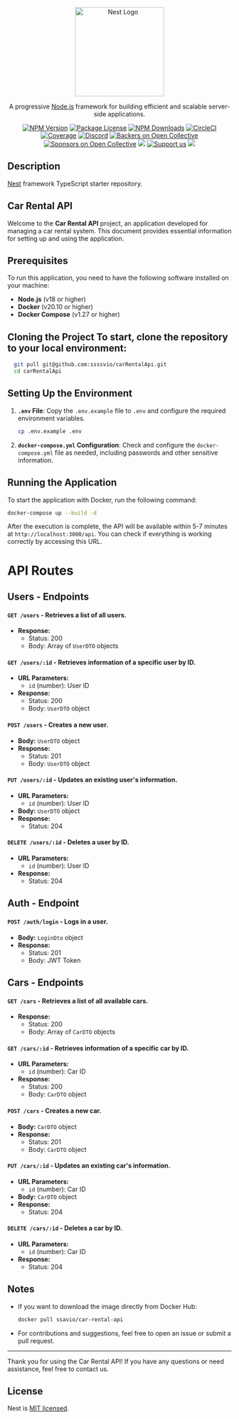 <p align="center">
  <a href="http://nestjs.com/" target="blank"
    ><img
      src="https://nestjs.com/img/logo-small.svg"
      width="200"
      alt="Nest Logo"
  /></a>
</p>

[circleci-image]: https://img.shields.io/circleci/build/github/nestjs/nest/master?token=abc123def456
[circleci-url]: https://circleci.com/gh/nestjs/nest

<p align="center">
  A progressive
  <a href="http://nodejs.org" target="_blank">Node.js</a> framework for building
  efficient and scalable server-side applications.
</p>
<p align="center">
  <a href="https://www.npmjs.com/~nestjscore" target="_blank"
    ><img src="https://img.shields.io/npm/v/@nestjs/core.svg" alt="NPM Version"
  /></a>
  <a href="https://www.npmjs.com/~nestjscore" target="_blank"
    ><img
      src="https://img.shields.io/npm/l/@nestjs/core.svg"
      alt="Package License"
  /></a>
  <a href="https://www.npmjs.com/~nestjscore" target="_blank"
    ><img
      src="https://img.shields.io/npm/dm/@nestjs/common.svg"
      alt="NPM Downloads"
  /></a>
  <a href="https://circleci.com/gh/nestjs/nest" target="_blank"
    ><img
      src="https://img.shields.io/circleci/build/github/nestjs/nest/master"
      alt="CircleCI"
  /></a>
  <a
    href="https://coveralls.io/github/nestjs/nest?branch=master"
    target="_blank"
    ><img
      src="https://coveralls.io/repos/github/nestjs/nest/badge.svg?branch=master#9"
      alt="Coverage"
  /></a>
  <a href="https://discord.gg/G7Qnnhy" target="_blank"
    ><img
      src="https://img.shields.io/badge/discord-online-brightgreen.svg"
      alt="Discord"
  /></a>
  <a href="https://opencollective.com/nest#backer" target="_blank"
    ><img
      src="https://opencollective.com/nest/backers/badge.svg"
      alt="Backers on Open Collective"
  /></a>
  <a href="https://opencollective.com/nest#sponsor" target="_blank"
    ><img
      src="https://opencollective.com/nest/sponsors/badge.svg"
      alt="Sponsors on Open Collective"
  /></a>
  <a href="https://paypal.me/kamilmysliwiec" target="_blank"
    ><img src="https://img.shields.io/badge/Donate-PayPal-ff3f59.svg"
  /></a>
  <a href="https://opencollective.com/nest#sponsor" target="_blank"
    ><img
      src="https://img.shields.io/badge/Support%20us-Open%20Collective-41B883.svg"
      alt="Support us"
  /></a>
  <a href="https://twitter.com/nestframework" target="_blank"
    ><img
      src="https://img.shields.io/twitter/follow/nestframework.svg?style=social&label=Follow"
  /></a>
</p>

## Description

[Nest](https://github.com/nestjs/nest) framework TypeScript starter repository.

## Car Rental API

Welcome to the **Car Rental API** project, an application developed for managing a car rental system. This document provides essential information for setting up and using the application.

## Prerequisites

To run this application, you need to have the following software
installed on your machine:

- **Node.js** (v18 or higher)
- **Docker** (v20.10 or
  higher)
- **Docker Compose** (v1.27 or higher)

## Cloning the Project To start, clone the repository to your local environment:

```bash git clone
  git pull git@github.com:ssssvio/carRentalApi.git
  cd carRentalApi
```

## Setting Up the Environment

1. **`.env` File**: Copy the `.env.example` file to `.env` and configure the required environment variables.

   ```bash
   cp .env.example .env
   ```

2. **`docker-compose.yml` Configuration**: Check and configure the `docker-compose.yml` file as needed, including passwords and other sensitive information.

## Running the Application

To start the application with Docker, run the following command:

```bash
docker-compose up --build -d
```

After the execution is complete, the API will be available within 5-7 minutes at `http://localhost:3000/api`. You can check if everything is working correctly by accessing this URL.

# API Routes

## Users - Endpoints

#### `GET /users` - Retrieves a list of all users.

- **Response:**
  - Status: 200
  - Body: Array of `UserDTO` objects

#### `GET /users/:id` - Retrieves information of a specific user by ID.

- **URL Parameters:**
  - `id` (number): User ID
- **Response:**
  - Status: 200
  - Body: `UserDTO` object

#### `POST /users` - Creates a new user.

- **Body:** `UserDTO` object
- **Response:**
  - Status: 201
  - Body: `UserDTO` object

#### `PUT /users/:id` - Updates an existing user's information.

- **URL Parameters:**
  - `id` (number): User ID
- **Body:** `UserDTO` object
- **Response:**
  - Status: 204

#### `DELETE /users/:id` - Deletes a user by ID.

- **URL Parameters:**
  - `id` (number): User ID
- **Response:**
  - Status: 204

## Auth - Endpoint

#### `POST /auth/login` - Logs in a user.

- **Body:** `LoginDto` object
- **Response:**
  - Status: 201
  - Body: JWT Token

## Cars - Endpoints

#### `GET /cars` - Retrieves a list of all available cars.

- **Response:**
  - Status: 200
  - Body: Array of `CarDTO` objects

#### `GET /cars/:id` - Retrieves information of a specific car by ID.

- **URL Parameters:**
  - `id` (number): Car ID
- **Response:**
  - Status: 200
  - Body: `CarDTO` object

#### `POST /cars` - Creates a new car.

- **Body:** `CarDTO` object
- **Response:**
  - Status: 201
  - Body: `CarDTO` object

#### `PUT /cars/:id` - Updates an existing car's information.

- **URL Parameters:**
  - `id` (number): Car ID
- **Body:** `CarDTO` object
- **Response:**
  - Status: 204

#### `DELETE /cars/:id` - Deletes a car by ID.

- **URL Parameters:**
  - `id` (number): Car ID
- **Response:**
  - Status: 204

## Notes

- If you want to download the image directly from Docker Hub:

  ```bash
  docker pull ssavio/car-rental-api
  ```

- For contributions and suggestions, feel free to open an issue or submit a pull request.

---

Thank you for using the Car Rental API! If you have any questions or need assistance, feel free to contact us.

## License

Nest is [MIT licensed](LICENSE).
